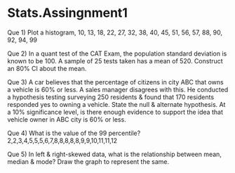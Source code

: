 # Stats.Assingnment1

Que 1) Plot a histogram,
10, 13, 18, 22, 27, 32, 38, 40, 45, 51, 56, 57, 88, 90, 92, 94, 99

Que 2) In a quant test of the CAT Exam, the population standard deviation is known to be 100. A sample of 25 tests taken has a mean of 520. Construct an 80% CI about the mean.

Que 3) A car believes that the percentage of citizens in city ABC that owns a vehicle is 60% or less. A sales manager disagrees with this. He conducted a hypothesis testing surveying 250 residents & found that 170 residents responded yes to owning a vehicle.
State the null & alternate hypothesis.
At a 10% significance level, is there enough evidence to support the idea that vehicle owner in ABC city is 60% or less.

Que 4) What is the value of the 99 percentile?
2,2,3,4,5,5,5,6,7,8,8,8,8,8,9,9,10,11,11,12

Que 5) In left & right-skewed data, what is the relationship between mean, median & mode?
Draw the graph to represent the same.
